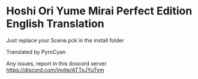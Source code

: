 # Hoshi Ori Yume Mirai Perfect Edition English Translation

Just replace your Scene.pck in the install folder
 
 Translated by PyroCyan

Any issues, report in this doscord server https://discord.com/invite/ATTxJYuTvm
